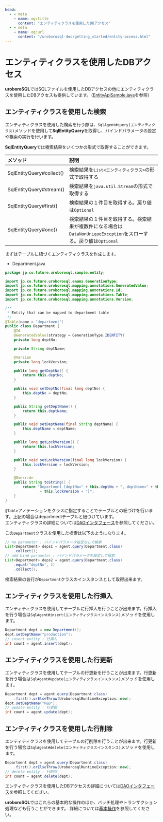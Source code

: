 ```yaml
---
head:
  - - meta
    - name: og:title
      content: "エンティティクラスを使用したDBアクセス"
  - - meta
    - name: og:url
      content: "/uroborosql-doc/getting_started/entity-access.html"
---
```


# エンティティクラスを使用したDBアクセス

**uroboroSQL**ではSQLファイルを使用したDBアクセスの他にエンティティクラスを使用したDBアクセスも提供しています。（[EntityApiSample.java](https://github.com/future-architect/uroborosql-sample/blob/master/src/main/java/jp/co/future/uroborosql/sample/EntityApiSample.java)を参照）

## エンティティクラスを使用した検索

エンティティクラスを使用した検索を行う際は、`SqlAgent#query(エンティティクラス)`メソッドを使用して**SqlEntityQuery**を取得し、バインドパラメータの設定や検索の実行を行います。

**SqlEntityQuery**では検索結果をいくつかの形式で取得することができます。

| メソッド                 | 説明                                                                                                             |
| :----------------------- | :--------------------------------------------------------------------------------------------------------------- |
| SqlEntityQuery#collect() | 検索結果を`List<エンティティクラス>`の形式で取得する                                                             |
| SqlEntityQuery#stream()  | 検索結果を`java.util.Stream`の形式で取得する                                                                     |
| SqlEntityQuery#first()   | 検索結果の１件目を取得する。戻り値は`Optional`                                                                   |
| SqlEntityQuery#one()     | 検索結果の１件目を取得する。検索結果が複数件になる場合は`DataNonUniqueException`をスローする。戻り値は`Optional` |

まずはテーブルに紐づくエンティティクラスを作成します。

- Department.java

```java
package jp.co.future.uroborosql.sample.entity;

import jp.co.future.uroborosql.enums.GenerationType;
import jp.co.future.uroborosql.mapping.annotations.GeneratedValue;
import jp.co.future.uroborosql.mapping.annotations.Id;
import jp.co.future.uroborosql.mapping.annotations.Table;
import jp.co.future.uroborosql.mapping.annotations.Version;

/**
 * Entity that can be mapped to department table
 */
@Table(name = "department")
public class Department {
    @Id
    @GeneratedValue(strategy = GenerationType.IDENTITY)
    private long deptNo;

    private String deptName;

    @Version
    private long lockVersion;

    public long getDeptNo() {
        return this.deptNo;
    }

    public void setDeptNo(final long deptNo) {
        this.deptNo = deptNo;
    }

    public String getDeptName() {
        return this.deptName;
    }

    public void setDeptName(final String deptName) {
        this.deptName = deptName;
    }

    public long getLockVersion() {
        return this.lockVersion;
    }

    public void setLockVersion(final long lockVersion) {
        this.lockVersion = lockVersion;
    }

    @Override
    public String toString() {
        return "Department [deptNo=" + this.deptNo + ", deptName=" + this.deptName + ", lockVersion="
                + this.lockVersion + "]";
    }
}
```

`@Table`アノテーションをクラスに指定することでテーブルとの紐づけを行います。上記の場合はdepartmentテーブルと紐づけています。  
エンティティクラスの詳細については[DAOインタフェース](../basics/entity-api.md#daoインタフェース)を参照してください。

この`Department`クラスを使用した検索は以下のようになります。

```java
// no parameter : バインドパラメータ指定なしで検索
List<Department> deps1 = agent.query(Department.class)
    .collect();
// add bind parameter : バインドパラメータを設定して検索
List<Department> deps2 = agent.query(Department.class)
    .equal("deptNo", 1)
    .collect();
```

検索結果の各行が`Department`クラスのインスタンスとして取得出来ます。

## エンティティクラスを使用した行挿入

エンティティクラスを使用してテーブルに行挿入を行うことが出来ます。行挿入を行う場合は`SqlAgent#insert(エンティティクラスインスタンス)`メソッドを使用します。

```java
Department dept = new Department();
dept.setDeptName("production");
// insert entity : 行挿入
int count = agent.insert(dept);
```

## エンティティクラスを使用した行更新

エンティティクラスを使用してテーブルの行更新を行うことが出来ます。行更新を行う場合は`SqlAgent#update(エンティティクラスインスタンス)`メソッドを使用します。

```java
Department dept = agent.query(Department.class)
    .first().orElseThrow(UroborosqlRuntimeException::new);
dept.setDeptName("R&D");
// update entity : 行更新
int count = agent.update(dept);
```

## エンティティクラスを使用した行削除

エンティティクラスを使用してテーブルの行削除を行うことが出来ます。行更新を行う場合は`SqlAgent#delete(エンティティクラスインスタンス)`メソッドを使用します。

```java
Department dept = agent.query(Department.class)
    .first().orElseThrow(UroborosqlRuntimeException::new);
// delete entity : 行削除
int count = agent.delete(dept);
```

エンティティクラスを使用したDBアクセスの詳細については[DAOインタフェース](../basics/entity-api.md#daoインタフェース)を参照してください。

**uroboroSQL**ではこれらの基本的な操作のほか、バッチ処理やトランザクション処理なども行うことができます。
詳細については[基本操作](../basics/)を参照してください。
